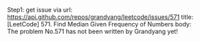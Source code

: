 Step1: get issue via url: https://api.github.com/repos/grandyang/leetcode/issues/571 
 title:[LeetCode] 571. Find Median Given Frequency of Numbers 
 body:  
 The problem No.571 has not been written by Grandyang yet!
